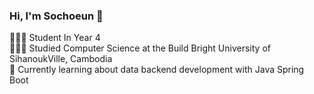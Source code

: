 <!-- level 1-->
### Hi, I'm Sochoeun 👋

👩🏻‍💻 Student In Year 4 <br/>
👩🏻‍🎓 Studied Computer Science at the Build Bright University of SihanoukVille, Cambodia <br/>
💭 Currently learning about data backend development with Java Spring Boot  <br/>
